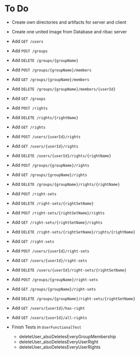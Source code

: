 # To Do
* Create own directories and artifacts for server and client
* Create one united Image from Database and ribac server

* Add `GET /users`

* Add `POST /groups`
* Add `DELETE /groups/{groupName}`
* Add `POST /groups/{groupName}/members`
* Add `GET /groups/{groupName}/members`
* Add `DELETE /groups/{groupName}/members/{userId}`
* Add `GET /groups`

* Add `POST /rights`
* Add `DELETE /rights/{rightName}`
* Add `GET /rights`

* Add `POST /users/{userId}/rights`
* Add `GET /users/{userId}/rights`
* Add `DELETE /users/{userId}/rights/{rightName}`

* Add `POST /groups/{groupName}/rights`
* Add `GET /groups/{groupName}/rights`
* Add `DELETE /groups/{groupName}/rights/{rightName}`

* Add `POST /right-sets`
* Add `DELETE /right-sets/{rightSetName}`
* Add `POST /right-sets/{rightSetName}/rights`
* Add `GET /right-sets/{rightSetName}/rights`
* Add `DELETE /right-sets/{rightSetName}/rights/{rightName}`
* Add `GET /right-sets`

* Add `POST /users/{userId}/right-sets`
* Add `GET /users/{userId}/right-sets`
* Add `DELETE /users/{userId}/right-sets/{rightSetName}`

* Add `POST /groups/{groupName}/right-sets`
* Add `GET /groups/{groupName}/right-sets`
* Add `DELETE /groups/{groupName}/right-sets/{rightSetName}`

* Add `GET /users/{userId}/has-right`
* Add `GET /users/{userId}/all-rights`

* Finish Tests in `UserFunctionalTest`
    * deleteUser_alsoDeletesEveryGroupMembership
    * deleteUser_alsoDeletesEveryUserRight
    * deleteUser_alsoDeletesEveryUserRights